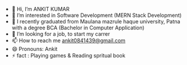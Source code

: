 - 👋 Hi, I’m ANKIT KUMAR
- 👀 I’m interested in Software Development (MERN Stack Development)
- 🌱 I recently graduated from Maulana mazrule haque university, Patna with a degree BCA (Bachelor in Computer Application)
- 💞️ I’m looking for a job, to start my carrer 
- 📫 How to reach me ankit0841439@gmail.com
- 😄 Pronouns: Ankit
- ⚡ fact : Playing games & Reading spritual book

<!---
Ankit0841439/Ankit0841439 is a ✨ special ✨ repository because its `README.md` (this file) appears on your GitHub profile.
You can click the Preview link to take a look at your changes.
--->
